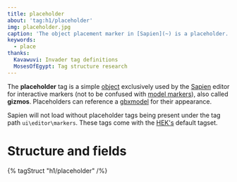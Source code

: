 ```yaml
---
title: placeholder
about: 'tag:h1/placeholder'
img: placeholder.jpg
caption: 'The object placement marker in [Sapien](~) is a placeholder.'
keywords:
  - place
thanks:
  Kavawuvi: Invader tag definitions
  MosesOfEgypt: Tag structure research
---
```

The **placeholder** tag is a simple [object](~) exclusively used by the [Sapien](~) editor for interactive markers (not to be confused with [model markers](~gbxmodel#markers)), also called **gizmos**. Placeholders can reference a [gbxmodel](~) for their appearance.

Sapien will not load without placeholder tags being present under the tag path `ui\editor\markers`. These tags come with the [HEK's](~hek) default tagset.

# Structure and fields

{% tagStruct "h1/placeholder" /%}
